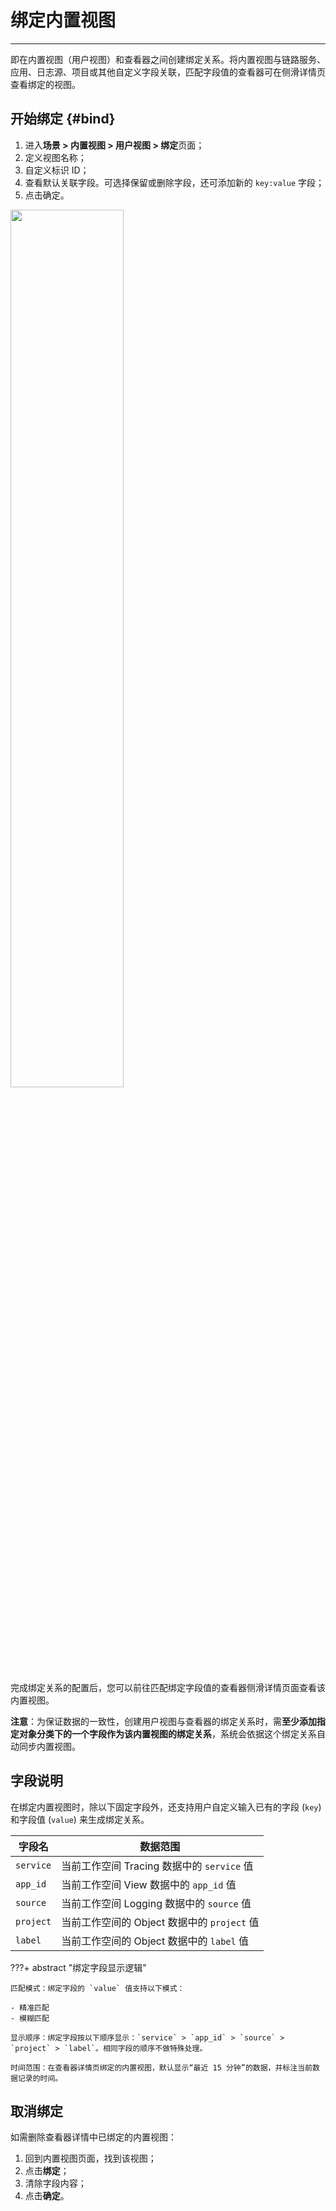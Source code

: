 # 绑定内置视图
---


即在内置视图（用户视图）和查看器之间创建绑定关系。将内置视图与链路服务、应用、日志源、项目或其他自定义字段关联，匹配字段值的查看器可在侧滑详情页查看绑定的视图。


## 开始绑定 {#bind}

1. 进入**场景 > 内置视图 > 用户视图 > 绑定**页面；
2. 定义视图名称；
3. 自定义标识 ID；
4. 查看默认关联字段。可选择保留或删除字段，还可添加新的 `key:value` 字段；
5. 点击确定。

<img src="../../img/user_view_path.png" width="60%" >

完成绑定关系的配置后，您可以前往匹配绑定字段值的查看器侧滑详情页面查看该内置视图。


**注意**：为保证数据的一致性，创建用户视图与查看器的绑定关系时，需**至少添加指定对象分类下的一个字段作为该内置视图的绑定关系**，系统会依据这个绑定关系自动同步内置视图。


## 字段说明

在绑定内置视图时，除以下固定字段外，还支持用户自定义输入已有的字段 (`key`) 和字段值 (`value`) 来生成绑定关系。

| 字段名 | 数据范围 |
| --- | --- |
| `service` | 当前工作空间 Tracing 数据中的 `service` 值 | 
| `app_id` | 当前工作空间 View 数据中的 `app_id` 值 | 
| `source`| 当前工作空间 Logging 数据中的 `source` 值 | 
| `project` | 当前工作空间的 Object 数据中的 `project` 值 |
| `label` | 当前工作空间的 Object 数据中的 `label` 值 | 

???+ abstract "绑定字段显示逻辑"

    匹配模式：绑定字段的 `value` 值支持以下模式：

    - 精准匹配         
    - 模糊匹配   
    
    显示顺序：绑定字段按以下顺序显示：`service` > `app_id` > `source` > `project` > `label`。相同字段的顺序不做特殊处理。
    
    时间范围：在查看器详情页绑定的内置视图，默认显示“最近 15 分钟”的数据，并标注当前数据记录的时间。

## 取消绑定

如需删除查看器详情中已绑定的内置视图：

1. 回到内置视图页面，找到该视图；
2. 点击**绑定**；
3. 清除字段内容；
4. 点击**确定**。